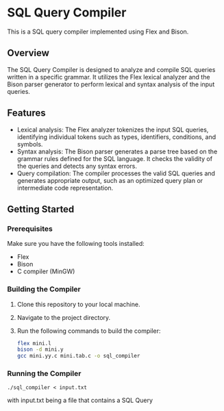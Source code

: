 # SQL Query Compiler

This is a SQL query compiler implemented using Flex and Bison.

## Overview

The SQL Query Compiler is designed to analyze and compile SQL queries written in a specific grammar. It utilizes the Flex lexical analyzer and the Bison parser generator to perform lexical and syntax analysis of the input queries.

## Features

- Lexical analysis: The Flex analyzer tokenizes the input SQL queries, identifying individual tokens such as types, identifiers, conditions, and symbols.
- Syntax analysis: The Bison parser generates a parse tree based on the grammar rules defined for the SQL language. It checks the validity of the queries and detects any syntax errors.
- Query compilation: The compiler processes the valid SQL queries and generates appropriate output, such as an optimized query plan or intermediate code representation.

## Getting Started

### Prerequisites

Make sure you have the following tools installed:

- Flex 
- Bison
- C compiler (MinGW)

### Building the Compiler

1. Clone this repository to your local machine.
2. Navigate to the project directory.
3. Run the following commands to build the compiler:

   ```bash
   flex mini.l
   bison -d mini.y
   gcc mini.yy.c mini.tab.c -o sql_compiler

### Running the Compiler

    ./sql_compiler < input.txt

with input.txt being a file that contains a SQL Query
